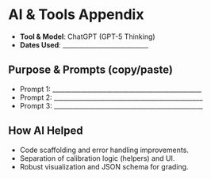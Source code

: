 # AI & Tools Appendix

- **Tool & Model**: ChatGPT (GPT-5 Thinking)  
- **Dates Used**: ___________________________

## Purpose & Prompts (copy/paste)
- Prompt 1: _______________________________________________
- Prompt 2: _______________________________________________
- Prompt 3: _______________________________________________

## How AI Helped
- Code scaffolding and error handling improvements.
- Separation of calibration logic (helpers) and UI.
- Robust visualization and JSON schema for grading.

